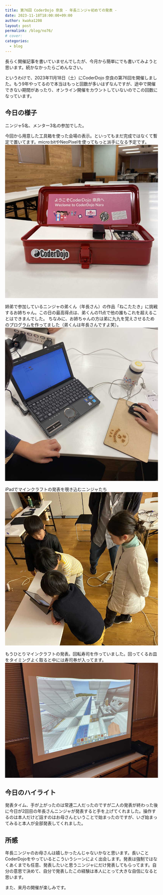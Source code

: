 ```yaml
---
title: 第76回 CoderDojo 奈良 - 年長ニンジャ初めての発表 -
date: 2023-11-18T18:00:00+09:00
author: kwaka1208
layout: post
permalink: /blog/no76/
# cover: 
categories:
  - blog
---
```

長らく開催記事を書いていませんでしたが、今月から簡単にでも書いてみようと思います。続かなかったらごめんなさい。

というわけで、2023年11月18日（土）にCoderDojo 奈良の第76回を開催しました。もう9年やってるので本当はもっと回数が多いはずなんですが、途中で開催できない期間があったり、オンライン開催をカウントしていないのでこの回数になっています。

## 今日の様子
ニンジャ5名、メンター3名の参加でした。

今回から用意した工具箱を使った会場の表示。といってもまだ完成ではなくて暫定で置いてます。micro:bitやNeoPixelを使ってもっと派手になる予定です。
![](/assets/images/2023/11/00.jpg)

姉弟で参加しているニンジャの弟くん（年長さん）の作品「ねこたたき」に挑戦するお姉ちゃん。この日の最高得点は、弟くんの11点で他の誰もこれを超えることはできまんでした。
ちなみに、お姉ちゃんの方は弟に九九を覚えさせるためのプログラムを作ってました（弟くんは年長さんですよ笑）。
![](/assets/images/2023/11/01.jpg)

iPadでマインクラフトの発表を覗き込むニンジャたち
![](/assets/images/2023/11/02.jpg)

もうひとりマインクラフトの発表。回転寿司を作っていました。回ってくるお皿をタイミングよく取ると中には寿司券が入ってます。
![](/assets/images/2023/11/03.jpg)

## 今日のハイライト
発表タイム、手が上がったのは常連二人だったのですが二人の発表が終わった後に今日が2回目の年長さんニンジャが発表すると手を上げてくれました。操作するのは本人だけど話すのはお母さんということで始まったのですが、いざ始まってみると本人が全部発表してくれました。

## 所感
年長ニンジャのお母さんは嬉しかったんじゃないかなと思います。長いことCoderDojoをやっているとこういうシーンによく出会します。発表は強制ではなくあくまでも任意、発表したいと思うニンジャにだけ発表してもらってます。自分の意思で決めて、自分で発表したこの経験は本人にとって大きな自信になると思います。

また、来月の開催が楽しみです。